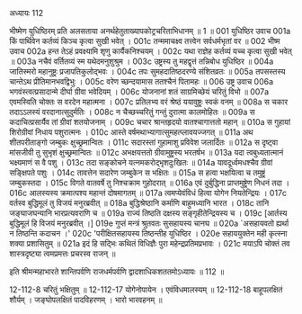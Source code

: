 अध्यायः 112

भीष्मेण युधिष्ठिरम् प्रति अलसताया अनर्थहेतुताख्यापकोट्रचरिताभिधानम् ॥ 1 ॥
001	युधिष्ठिर उवाच 
001a	किं पार्थिवेन कर्तव्यं किञ्च कृत्वा सुखी भवेत् ।
001c	तन्ममाचक्ष्व तत्त्वेन सर्वधर्मभृतां वर ॥
002	भीष्म उवाच 
002a	हन्त तेऽहं प्रवक्ष्यामि शृणु कार्यैकनिश्चयम् ।
002c	यथा राज्ञेह कर्तव्यं यच्च कृत्वा सुखी भवेत् ॥
003a	नचैवं वर्तितव्यं स्म यथेदमनुशुश्रुम ।
003c	उष्ट्रस्य तु महद्वृत्तं तन्निबोध युधिष्ठिर ॥
004a	जातिस्मरो महानुष्ट्रः प्रजापतिकुलोद्भवः ।
004c	तपः सुमहदातिष्ठदरण्ये संशितव्रतः ॥
005a	तपसस्तस्य चान्तेऽथ प्रीतिमानभवद्विभुः ।
005c	वरेण च्छन्दयामास ततश्चैनं पितामहः ॥
006	उष्ट्र उवाच 
006a	भगवंस्त्वत्प्रसादान्मे दीर्घा ग्रीवा भवेदियम् ।
006c	योजनानां शतं साग्रमिच्छेयं चरितुं विभो ॥
007a	एवमस्विति चोक्तः स वरदेन महात्मना ।
007c	प्रतिलभ्य वरं श्रेष्ठं ययावुष्ट्रः स्वकं वनम् ॥
008a	स चकार तदाऽऽलस्यं वरदानात्सुदुर्मतिः ।
008c	न चैच्छच्चरितुं गन्तुं दुरात्मा कालमोहितः ॥
009a	स कदाचित्प्रसार्यैव तां ग्रीवां शतयोजनाम् ।
009c	चचार श्रान्तहृदयो वातश्चागात्ततो महान् ॥
010a	स गुहायां शिरोग्रीवां निधाय पशुरात्मनः ।
010c	आस्ते वर्षमथाभ्यागात्सुमहत्प्लावयज्जगत् ॥
011a	अथ शीतपरीताङ्गो जम्बुकः क्षुच्छ्रमान्वितः ।
011c	सदारस्तां गुहामाशु प्रविवेश जलार्दितः ॥
012a	स दृष्ट्वा मांसजीवी तु सुभृशं क्षुच्छ्रमान्वितः ॥
012c	अभक्षयत्ततो ग्रीवामुष्ट्रस्य भरतर्षभ ॥
013a	यदा त्वबुध्यतात्मानं भक्ष्यमाणं स वै पशु ।
013c	तदा सङ्कोचने यत्नमकरोद्भृशदुःखितः ॥
014a	यावदूर्ध्वमधश्चैव ग्रीवां सङ्क्षिपते पशुः ।
014c	तावत्तेन सदारेण जम्बुकेन स भक्षितः ॥
015a	स हत्वा भक्षयित्वा च तमुष्ट्रं जम्बुकस्तदा ।
015c	विगते वातवर्षे तु निश्चक्राम गुहोदरात् ॥
016a	एवं दुर्बुद्धिना प्राप्तमुष्ट्रेण निधनं तदा ।
016c	आलस्यस्य क्रमात्पश्य महान्तं दोषमागतम् ॥
017a	त्वमप्येवंविधं हित्वा योगेन नियतेन्द्रियः ।
017c	वर्तस्व बुद्धिमूलं तु विजयं मनुरब्रवीत् ॥
018a	बुद्धिश्रेष्ठानि कर्माणि बाहुमध्यानि भारत ।
018c	तानि जङ्घाजघन्यानि भारप्रत्यवराणि च ॥
019a	राज्यं तिष्ठति दक्षस्य सङ्गृहीतेन्द्रियस्य च ।
019c	[आर्तस्य बुद्धिमूलं हि विजयं मनुरब्रवीत् ।]
019e	गुप्तं मन्त्रं श्रुतवतः सुसहायस्य चानघ ॥
020a	`असहायवतो ह्यर्था न तिष्ठन्ति कदाचन ।'
020c	'परीक्षितसहायस्य तिष्ठन्तीह युधिष्ठिर ।
020e	सहाययुक्तेन मही कृत्स्ना शक्या प्रशासितुम् ॥
021a	इदं हि सद्भिः कथितं विधिज्ञैः पुरा महेन्द्रप्रतिमप्रभावः ।
021c	मयाऽपि चोक्तं तव शास्त्रदृष्ट्या त्वमप्रमत्तः प्रचरस्व राजन् ॥ 

इति श्रीमन्महाभारते शान्तिपर्वणि राजधर्मपर्वणि द्वादशाधिकशततमोऽध्यायः ॥ 112 ॥

12-112-8 चरितुं भक्षितुम् ॥ 12-112-17 योगेनोपायेन । एवंविधमालस्यम् ॥ 12-112-18 बाहूपलक्षितं शौर्यम् । जङ्घोपलक्षितं पादविहरणम् । भारो भारवहनम् ॥
